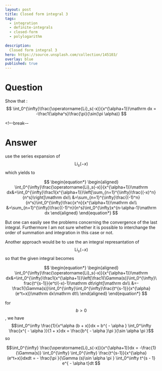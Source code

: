 ```yaml
---
layout: post
title: Closed form integral 3
tags:
  - integration   
  - definite-integrals
  - closed-form
  - polylogarithm
  
description:  
  Closed form integral 3
hero: https://source.unsplash.com/collection/145103/
overlay: blue
published: true
---
```



# Question

Show that :
$$
\int_0^{\infty}\frac{\operatorname{Li}_s(-x)}{x^{\alpha+1}}\mathrm dx
= -\frac1{\alpha^s}\frac{\pi}{\sin(\pi \alpha)}
$$

<!–-break-– 

# Answer

 use the series expansion of $$\operatorname{Li}_s(-x)$$ which yields to

$$
\begin{equation*}
\begin{aligned}
\int_0^{\infty}\frac{\operatorname{Li}_s(-x)}{x^{\alpha+1}}\mathrm dx&=\int_0^{\infty}\frac1{x^{\alpha+1}}\left[\sum_{n=1}^{\infty}\frac{(-x)^n}{n^s}\right]\mathrm dx\\
&=\sum_{n=1}^{\infty}\frac{(-1)^n}{n^s}\int_0^{\infty}\frac{x^n}{x^{\alpha+1}}\mathrm dx\\
&=\sum_{n=1}^{\infty}\frac{(-1)^n}{n^s}\int_0^{\infty}x^{n-\alpha-1}\mathrm dx
\end{aligned}
\end{equation*}
$$

But one can easily see the problems concerning the convergence of the last integral. Furthermore I am not sure whether it is possible to interchange the order of summation and integration in this case or not. 

Another approach would be to use the an integral represantation of $$\operatorname{Li}_s(-x)$$ so that the given integral becomes

$$
\begin{equation*}
\begin{aligned}
\int_0^{\infty}\frac{\operatorname{Li}_s(-x)}{x^{\alpha+1}}\mathrm dx&=\int_0^{\infty}\frac1{x^{\alpha+1}}\left[\frac1{\Gamma(s)}\int_0^{\infty}\frac{t^{s-1}}{e^t/(-x)-1}\mathrm dt\right]\mathrm dx\\
&=-\frac1{\Gamma(s)}\int_0^{\infty}\int_0^{\infty}\frac{t^{s-1}}{x^{\alpha}(e^t+x)}\mathrm dx\mathrm dt\\
\end{aligned}
\end{equation*}
$$

for $$b>0$$, we have $$\int_0^\infty  \frac{1}{x^\alpha (b + x)}dx  = b^{ - \alpha } \int_0^\infty  \frac{x^{ - \alpha }}{1 + x}dx  = \frac{b^{ - \alpha }\pi }{\sin \alpha \pi }$$
so

$$\int_0^{\infty} \frac{\operatorname{Li}_s(-x)}{x^{\alpha+1}}dx = -\frac{1}{\Gamma(s)}
\int_0^{\infty} \int_0^{\infty} \frac{t^{s-1}}{x^{\alpha}(e^t+x)}dxdt = - \frac{\pi }{\Gamma (s)\sin \alpha \pi }
\int_0^\infty  t^{s - 1} e^{ - \alpha t}dt 
$$
